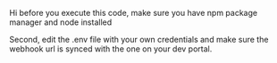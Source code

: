 Hi before you execute this code, make sure you have npm package manager and node installed

Second, edit the .env file with your own credentials and make sure the webhook url is synced with the one on your dev portal.
